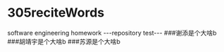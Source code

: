 # 305reciteWords
software engineering homework
---repository test---
###谢添是个大啥b
###胡靖宇是个大啥b
###苏源是个大啥b
